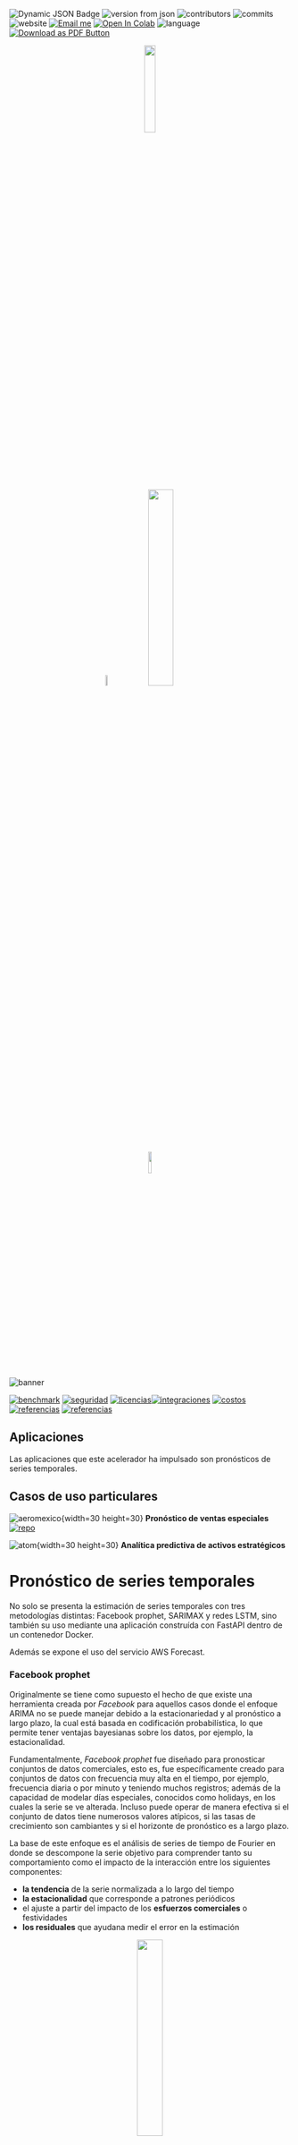 ![Dynamic JSON Badge](https://img.shields.io/badge/dynamic/json?url=https%3A%2F%2Fraw.githubusercontent.com%2FAI-ML-Lab%2Fresources%2Fmain%2Fproperties.json&query=%24.repo.ac_forecast%5B0%5D.version&logo=bitbucket&label=version&labelColor=1A3B47) ![version from json](https://img.shields.io/badge/dynamic/json?url=https%3A%2F%2Fraw.githubusercontent.com%2FAI-ML-Lab%2Fresources%2Fmain%2Fproperties.json&query=%24.repo.ac_forecast%5B%3F(%40.version%20%3D%3D%20'0.1.0')%5D.usos&label=usos%20en%20proyecto&labelColor=1A3B47) ![contributors](https://img.shields.io/badge/contributors-2-79C5B4?&labelColor=1A3B47) ![commits](https://img.shields.io/badge/commits-59-79C5B4?&labelColor=1A3B47) ![website](https://img.shields.io/website/http/ailyn.link?&labelColor=1A3B47&label=demo) [![Email me](https://img.shields.io/badge/Email%20me-1A3B47)](mailto:eejimenez@minsait.com) [![Open In Colab](https://colab.research.google.com/assets/colab-badge.svg)](https://colab.research.google.com/drive/1EgAr7ZjzZe1DdlqQsHluX20i5GCZu_rV?usp=sharing) ![language](https://img.shields.io/badge/language-python-blue)
[![Download as PDF Button](https://img.shields.io/badge/Download%20%20pdf-EF3939?style=flat&logo=adobeacrobatreader&logoColor=white&color=black&labelColor=ec1c24)](https://mdtopdf.up.railway.app/convertPdf?url=https://raw.githubusercontent.com/AI-ML-Lab/resources/main/Readme.md)
<p align="center">
<img src="../images/wh.png"width=20%>
<p align="center" href=>
    <img src="../images/m_dimensiones.gif"width=7%>
    <img src="../images/m_lab.png" width=30%>
<p align="center">
<img src="../images/wh.png"width=10%>

![banner](../images/m_banner-acpronosticos.png)

<a name="toc"></a>


[![benchmark](../images/card_benchmark.png)](#bench) [![seguridad](../images/card_seguridad.png)](#sec) [![licencias](../images/card_licencias.png)](#lic)[![integraciones](../images/card_integraciones.png)](#int) [![costos](../images/card_costos.png)](#cost) [![referencias](../images/card_referencias.png)](#ref) [![referencias](../images/card_tiempo.png)](#acel)

<a name="ap"></a>
## Aplicaciones

Las aplicaciones que este acelerador ha impulsado son pronósticos de series temporales.

## **Casos de uso particulares**


![aeromexico](../images/ap_aeromexico.png){width=30 height=30} **Pronóstico de ventas especiales** [![repo](https://img.shields.io/badge/proyecto-blue?logo=bitbucket)](https://bitbucket.indra.es/projects/GT_PLAIMX/repos/pr_aeromexico-pronostico/browse)

![atom](../images/ap_atom.png){width=30 height=30} **Analítica predictiva de activos estratégicos**

# Pronóstico de series temporales

No solo se presenta la estimación de series temporales con tres metodologías distintas: Facebook prophet, SARIMAX y redes LSTM, sino también su uso mediante una aplicación construída con FastAPI dentro de un contenedor Docker.

Además se expone el uso del servicio AWS Forecast.

### Facebook prophet

Originalmente se tiene como supuesto el hecho de que existe una herramienta creada por _Facebook_ para aquellos casos donde el enfoque ARIMA no se puede manejar debido a la estacionariedad y al pronóstico a largo plazo, la cual está basada en codificación probabilística, lo que permite tener ventajas bayesianas sobre los datos, por ejemplo, la estacionalidad.

Fundamentalmente, _Facebook prophet_ fue diseñado para pronosticar conjuntos de datos comerciales, esto es, fue específicamente creado para conjuntos de datos con frecuencia muy alta en el tiempo, por ejemplo, frecuencia diaria o por minuto y teniendo muchos registros; además de la capacidad de modelar días especiales, conocidos como holidays, en los cuales la serie se ve alterada. Incluso puede operar de manera efectiva si el conjunto de datos tiene numerosos valores atípicos, si las tasas de crecimiento son cambiantes y si el horizonte de pronóstico es a largo plazo.

La base de este enfoque es el análisis de series de tiempo de Fourier en donde se descompone la serie objetivo para comprender tanto su comportamiento como el impacto de la interacción entre los siguientes componentes:

+ **la tendencia** de la serie normalizada a lo largo del tiempo
+ **la estacionalidad** que corresponde a patrones periódicos
+ el ajuste a partir del impacto de los **esfuerzos comerciales** o festividades
+ **los residuales** que ayudana medir el error en la estimación

<p align = "center">
    <img src="reports/figures/descomposicion_serie.png "width=30%>


### SARIMAX

Ciertamente existen distintas metodologías para pronosticar según el tipo de información con la que se cuente, lo que se necesite analizar o cómo se quiere abordar el problema. SARIMAX son un conjunto de modelos populares por su éxito en la **predicción a corto plazo**, los cuales además tratan de realizar previsiones utilizando únicamente como información la contenida en los valores pasados de la propia serie temporal, dando la opción de _agregar una variable externa_ diferente para ayudar a medir la variable objetivo o endógena.


### Redes neuronales recurrentes LSTM o Long Short Term Memory 

Las redes neuronales artificiales son adecuadas para muchas tareas de reconocimiento de patrones y aprendizaje automático, es por esta razón que se ha buscado una aproximación en series temporales, tanto univariadas como con variables exógenas. Sin embargo, se debe tener en cuenta que no hay un método establecido para definir la red, el número de neuronas y/o de capas, por lo que la mayoría de la veces las estimaciones se basan en definir modelos a prueba y error.

<a name="bench"></a>
## Benchmark
[:arrow_up:](#toc)

Como se ha mencionado arriba, el propósito de este repositorio es mostrar tres de las técnicas/herramientas más populares que se utilizan actualmente para pronósticar una serie de tiempo. Si bien los resultados de cada modelo dependerán del caso de uso a tratar a continuación se muestra una aproximación que ayudará a evaluar su desempeño:

* Se trata una serie temporal de ventas diarias de un negocio
* Se observa estacionalidad semanal, lo cual sugiere que en fines de semana la venta es mayor
* Se tienen 2 años 8 meses de información histórica
* Se toma el 30% de los registros como conjunto de validación

<p align = "center">
   <img src="reports/figures/9M.png "width=40%>
   <img src="reports/figures/9Merror.png "width=41%>
<p align = "center"> Prophet presenta menos RMSE


<p align = "center">
   <img src="reports/figures/1M.png "width=42%>
   <img src="reports/figures/1Merror.png "width=46%>
<p align = "center"> SARIMAX define un mejor modelo, según la medida de error

<p align = "center">
   <img src="reports/figures/erroresId.png "width=35%>

<p align = "center">
   <img src="reports/figures/erroresPorcentaje.png "width=20%>

<p align = "center"> Precisión de cada modelo

| SARIMAX | Prophet| Redes LSTM |
|------------------------|------------------------|------------------------|
|Es el proceso clásico y *llega* a ser muy bueno para grandes rangos de tiempo|Capacidad de modelar días especiales en los cuales la serie se ve alterada | Suele ser complicado construir la red, es decir, hallar la dimensión óptima para lograr buenos resultados |
|Según el comportamiento de los datos, **encontrar y construir** ‘las mejores’ **variables exógenas** que logren capturar el comportamiento **puede ser tardado.** | La construcción de regresores y estacionalidades condicionales ayuda a capturar mejor el comportamiento de los datos (exógenas). Las variables regresoras distribuyen su peso de manera uniforme sobre las fechas sobre las cuales esté definida| A diferencia de ARIMA o Prophet, no se basan en suposiciones específicas sobre los datos, como la estacionariedad de series temporales o la existencia patrones|
|Suele ser mejor que otros procesos cuando se tiene muy poca información histórica|Diseñado específicamente para tratar series temporales de negocios, i.e. aquellas con frecuencia alta y con muchos registros
|Cada que se ajuste un modelo es importante observar y **tratar los valores extremos**| Puede operar de manera efectiva si el conjunto de datos tiene numerosos valores atípicos


En resumen:

<p align = "center">
    <img src="reports/figures/comparacionModelos.png "width=60%>




## Escalabilidad
[:arrow_up:](#toc)

La solución implementada en nube mejora no solo la precisión de pronósticos de series temporales, sino que también los produce automáticamente y genera paneles de visualización, ofreciendo una interaz rápida.

### Beneficios

* Facilitar el proceso de ingesta, modelado y pronóstico 
* Monitorizar los pronósticos de manera sencilla enviando correos electrónicos a los usuarios cuando ocurran éxitos o fallos
* Facilitar el análisis al combinar los datos de entrada y los resultados del pronóstico en un Análisis de Amazon QuickSight o en un Jupyter Notebook de Amazon SageMaker

<a name="cost"></a>

**Claramente, según el caso de uso y recursos sobre los cuales un proyecto se desarrolle se pueden adecuar los servicios.** 

A continuación se presentan tres posibles arquitecturas. Cabe mencionar que en ninguna se genera una notificación de evento de Amazon S3 mediante AWS Lambda que se invoque cuando se carguen nuevos conjuntos de datos al inicio del proceso, esto debido a que **este activo se tiene pensado para pronósticos generados cada cierto tiempo, no de manera recurrente <sup>1</sup> aún si los datos se actualizan con mayor frecuencia.**

<p align = "center"><strong>Comparativa de arquitecturas</strong>
<p align = "center">
    <img src="reports\figures\architectureEC2.png"width=30%>
    <img src="reports\figures\architecture_AWSF.png"width=30%>
    <img src="reports\figures\architectureSM.png" width=30%>
<p align = "center">    
    <img src="reports\figures\preciosEC2.png"width=30%>
    <img src="reports\figures\preciosAWSF.png"width=30%>
    <img src="reports\figures\preciosSM.png"width=30%>


<p align = "center">Propuestas y sus costos para endpoints de pronósticos de series temporales con AWS EC2, AWS Forecast y AWS SageMaker, respectivamente.

<sup>2</sup> El nivel gratuito de AWS (AWS Free Tier) te permite tener un límite mensual de hasta 10,000 pronósticos de series temporales, hasta 10 GB de almacenamiento y hasta 10 horas de tiempo de entrenamiento. El nivel gratuito de Amazon Forecast es válido durante los primeros dos meses de uso.

<sup>3</sup> La tabla de Amazon Athena que representa la salida de pronósticos combinados está limitada al tamaño acumulativo máximo de todos los archivos en Amazon S3 (actualmente 30 GB para conjuntos de datos de Amazon Forecast).

Las tres arquitecturas expuestas muestran **mayor resiliencia** ya que están basadas en las mejores prácticas de AWS, en las cuales por segurdidad y fiabilidad se sugiere el uso no solo de una única zona de disponibilidad. Además, proponen el uso servicios como AWS QucikSight y Athena para realizar tanto consultas como análisis de las predicciones y obtener visualizaciones. A continuación se presentan propuestas generales.

<p align = "center"><strong>Comparativa de arquitecturas según la frecuencia de eventos</strong>
<p align = "center">
    <img src="reports\figures\architecture.png"width=45%>
    <img src="reports\figures\architectureEvents.png"width=45%>

<p align = "center">

| Arquitectura basada en trigger manual | Arquitectura basada en trigger automático|
|------------------------|------------------------|
| Para casos en los cuales el pronóstico no se realiza de manera frecuente             | Diseñada para ejecutarse cada que se detecte nueva información             |
|1. Obtención de los datos tanto manuales, de otras nubes o de AWS Redshift, esto se guardarán en un bucket de S3: Raw              | 1. **Amazon S3** para almacenar la información manual que se encuentre fuera de la nube y uso de RedShift como dataWarehouse              |
| 2. AWS Step Functions que combina una serie de funciones definidas mediante Jobs de Glue, las cuales limpian la información, entrenan e implementan los modelos            | 2. Una **notificación de evento de Amazon S3** que se invoca cuando se cargan nuevos conjuntos de datos en el bucket o en el datawarehouse relacioando             |
| 3. Trigger manual que permitirá ejecutar los procesos definidos en **Glue Jobs**             | 3. **AWS Step Functions** que combina una serie de funciones definidas mediante **Jobs de Glue**, las cuales entrenan e implementan los modelos. Todas las funciones de AWS Step Functions se registran en **CloudWatch**              |
| 4. Todas las acciones de AWS Step Functions se registran en CloudWatch              | 4. Una suscripción por correo electrónico a **AWS Simple Notification Service** que notifica a los usuarios los resultados de AWS Step Functions.              |
| 5. Buckets de S3 para concentrar los datos de las distintas fuentes (ver 1), para almacenar los datos preprocesados y los resultados finales |5. Buckets de S3 para almacenar el preprocesamiento como los resultados pronosticados|

<p align = "center">
    <img src="reports\figures\preciosNFreq.png"width=30%>
    <img src="reports\figures\preciosFreq.png"width=30%>

## Contenedor


Para la ejecución de la aplicación con Docker primero se debe crear una imagen con la sentencia `docker build -t nombre_de_la_imagen .`, siempre usando el ambiente virtual que contenga los requerimientos necesarios (api_requirements.txt), y mediante `docker run -p 8000:8000 -t -i nombre_de_la_imagen` Docker ejecuta un contenedor basado en la imagen *nombre_de_la_imagen* creada desde el puerto interno 8000 al puerto externo 8000. Finalmente se ingresa `http://localhost:8000/docs` en el explorador.


## API

La aplicación creada mediante FastAPI que se ejecuta con Docker fue desarrollada en los scripts *main* y *service* que se encuentran en *src*. En ellos se definen los siguientes métodos según el tipo de modelo a aplicar y cuentan con la opción de cargar información no solo cuando ésta se encuentra en local sino también cuando se encuentra en buckets de S3.


### Facebook prophet

Generación de predicciones basadas en la librería de Facebook

1. **prophet_model()** mediante validación cruzada busca los **mejores hiperparámetros** para el modelo y los devuelve. Además, guarda el **dataframe con las predicciones generadas** en la ruta especificada, el **modelo en formato .json y los gráficos de estimación y descomposición de la serie** dado el horizonte de pronóstico que se especifique

2. **train_prophet()** construye **el mejor modelo y lo guarda como .json** en una ruta dada. Al igual que en *prophet_model()* **muestra un mensaje con los mejores hiperparámetros** encontrados mediante validación cruzada

3. **test_prophet()** es el complemento de *train_prophet()* ya que permite obtener las **predicciones** basadas en un modelo que se pasa como parámetro. Dichos resultados son guardados como **parquet** en la ruta especificada, también los **gráficos de descomposición y estimación de la serie**

![Output prophet](reports/figures/prophet_fastAPI.png)

Ejemplo de mensajes de salida si ningún error fue generado. Se muestran las especificaciones sobre las que el modelo fue entrenado.

### SARIMAX

Funciones que ayudan y orientan al experto en la toma de decisiones para seleccionar el modelo SARIMAX que considere más conveniente. Cabe mencionar que ésta metodología suele ser más demandante dada la atención estadística que requiere al momento de verificar el cumplimiento de los supuestos sobre los cuales se desarrolla, por lo que se conoce como iterativa:

1. **season_periodogram()** devuelve un **mensaje con el valor del periodo** (estacionalidad) de una serie temporal en caso de que sea díficil identificar

2. **sarimax_order()** crea una carpeta llamada *sarimaxOrder_{YYYY-mm-dd}* en donde se guarda el **gráfico de la serie objetivo y los autocorrelogramas de la versión estacionaria** de la misma. Además, como mensaje devuelve el **orden de las diferencias** tanto de la parte regular -d- como de la estacional -D-, ésta la última en caso de que se identifique componente estacional

3. **best_sarimax()** gracias a los autocorrelogramas obtenidos en *sarimax_order()* se puede definir un punto de partida para comenzar a iterar sobre los argumentos que recibe ésta función ya que con base en Box-Jenkins se imprime una **lista con los posibles modelos de estimación a corto plazo**, esto es, aquellos que cumplen que todos sus coeficientes son significativamente distintos de cero. De dicha lista el experto puede seleccionar el modelo que mejor considere y comenzar el análisis de residuales, también puede analizar los **gráficos generados** en la carpeta *bestSarimax_{YYYY-mm-dd}*. Por cada modelo se generan tres plots pues mediante 3-fold cross validation es cómo se obtienen las métricas, como RMSE, que ayudan a tomar decisiones

4. **rolling_best_sarimax()** funciona de manera similar a *best_sarimax()*, pero en este caso para realizar la validación cruzada se toma observación por observación, es decir, con el conjunto de entrenamiento pronostica un solo valor, después dicho valor pasa a ser parte del entrenamiento y vuelve a pronósticar la siguiente observación, es por esto que es más tardado y costoso computacionalmente. 

5. en **residuals()** una vez seleccionados los órdenes del modelo, se analizan los residuales del mismo para verificar que los supuestos se satisfacen (homocedasticidad, independencia, estacionariedad y normalidad), de no ser así, se tiene que elegir otro modelo que sí los cumpla. Por ello, se muestra un **mensaje que indica si las hipótesis se han cumplido** y en la carpeta *residuals_{YYYY-mm-dd}* se guardan **los autocorrelogramas** para identificar correlación de manera gráfica y un **qqplot** para normalidad

6. cuando ya se tenga un modelo final con los requerimientos necesarios, se puede estimar una predicción a corto plazo, **forecast_SARIMAX()** permite obtener no solo las estimaciones sino también sus bandas de confianza al 1-&alpha; %, guardando los **resultados en formato .parquet y de manera gráfica** en una carpeta llamada *sarimaxForecasting_{YYYY-mm-dd}*

### Redes neuronales recurrentes LSTM o Long Short Term Memory 

Existen dos scripts según el caso de uso sobre el cual se necesite trabajar:

1. Dentro de *src -> models -> rnn_univariate_model* **univariate_rnn_model()** es la función para obtener las predicciones de una serie temporal univariante mediante redes neuronales recurrentes. En la carpeta *univariateRNN_{YYYY-mm-dd}* guarda el **modelo en formato .h5, los pronósticos en formato .parquet y tres gráficos con la serie objetivo, la función de pérdida y las predicciones**, respectivamente.

2. Dentro de *src -> models -> rnn_multivariate_model* **multivariate_rnn_model()** realiza y guarda los resultados en el mismo formato que el anterior, pero aplicado a modelos que requieran variables exógenas


> Cuando se quiera ejecutar sin el uso de Docker basta correr la sentencia `uvicorn src.service:app --reload` dentro del ambiente virtual creado y abrir el explorador en `http://localhost:8000/docs`, esto mostrará la siguiente interfaz de usuario creada con Swagger: 


<p align = "center">
   <img src="reports/figures/fastAPI.png "width=38%>
   <img src="reports/figures/fastAPI_tryItOut.png "width=45%>
<p align = "center"> La documentación se explica en los esquemas (izquierda). El botón <strong> try it out </strong> permite usar las funciones (derecha)


También se puede entrar a `http://localhost:8000/redoc` en el explorador y con **try** ejecutar las pruebas necesarias:
<p align = "center">
<img src="reports/figures/reDoc.png "width=65%>

Cuando los parámetros requeridos sean rutas, éstas deben ser escritas con diagonales invertidas para separar los directorios, ya sea `\` o `\\`, según el caso.



En caso de que se utilice Docker para su ejecución primero se debe crear una imagen con la sentencia `docker build -t nombre_de_la_imagen .`, siempre usando el ambiente virtual que contenga los requerimientos necesarios (api_requirements.txt), y mediante `docker run -p 8000:8000 -t -i nombre_de_la_imagen` Docker ejecuta un contenedor basado en la imagen *nombre_de_la_imagen* creada desde el puerto interno 8000 al puerto externo 8000. Finalmente se ingresa `http://localhost:8000/docs` en el explorador.


Organización
------------

    ├── Makefile                    <- Makefile with commands like `make data` or `make train`
    ├── README.md                   <- The top-level README for developers using this project.
    |
    ├── data                        <- Included in the .gitignore file for security of data
    │   ├── external                <- Data from third party sources.
    │   ├── interim                 <- Intermediate data that has been transformed.
    │   ├── processed               <- The final, canonical data sets for modeling.
    │   └── raw                     <- The original, immutable data dump.
    │
    ├── docs                        <- A default Sphinx project; see sphinx-doc.org for details
    │
    ├── models                      <- Trained and serialized models, model predictions, or model summaries
    │
    ├── notebooks                   <- Jupyter notebooks. Naming convention is a number (for ordering),
    │                               the creator's initials, and a short `-` delimited description, e.g.
    │                               `1.0-jqp-initial-data-exploration`.
    │
    ├── references                  <- Data dictionaries, manuals, and all other explanatory materials.
    │
    ├── reports                     <- Generated analysis as HTML, PDF, LaTeX, etc.
    │   └── figures                     <- Generated graphics and figures to be used in reporting
    │
    ├── project_requirements.txt    <- The requirements file for reproducing the project environment, that means
    |                               not using fastAPI, e.g. generated with `pip freeze > project_requirements.txt`
    |
    ├── api_requirements.txt        <- The requirements file for reproducing the api environment using fastAPI
    │
    ├── setup.py                    <- makes project pip installable (pip install -e .) so src can be imported
    ├── src                         <- Source code for use in this project.
    │   ├── main.py                 <- Functions definition for fastAPI
    |   ├── service.py              <- API structure definition
    |   ├── get_custom_redoc_html.py   <- redoc documentation structure definition
    │   │
    │   ├── data                    <- Scripts to download or generate data
    │   │   └── make_dataset.py
    │   │
    │   ├── features                <- Scripts to turn raw data into features for modeling
    │   │   └── build_features.py
    │   │
    │   ├── models                  <- Scripts to train models and then use trained models to make
    │   │                           predictions
    │   │
    │   └── utils                   <- Scripts to define other functions for help
    │           ├── aws_s3.py       <- Upload a file to an S3 bucket
    |           ├── fcs_util.py     <- Functions used with AWSForecast
    |           ├── reg.py          <- Functions to define regresors in prophet models, if required    
    │           └── season.py       <- Functions to define conditional seasonality in prophet models, if required 
    |           
    └── Dockerfile                  <- Commands to assemble a docker image


--------

<p><small>Project based on the <a target="_blank" href="https://drivendata.github.io/cookiecutter-data-science/">cookiecutter data science project template</a>. #cookiecutterdatascience</small></p>
